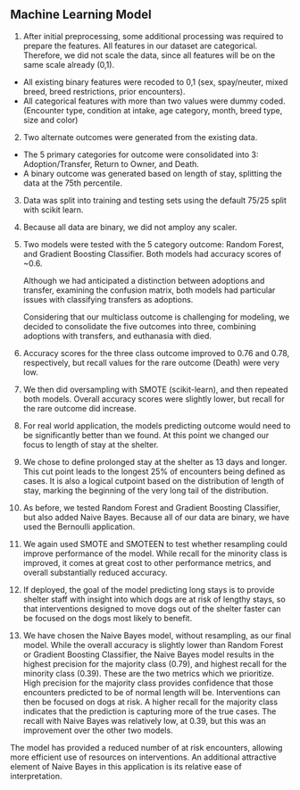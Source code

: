 ## Machine Learning Model
1. After initial preprocessing, some additional processing was required to prepare the features. All features in our dataset are categorical. Therefore, we did not scale the data, since all features will be on the same scale already (0,1).
- All existing binary features were recoded to 0,1 (sex, spay/neuter, mixed breed, breed restrictions, prior encounters).
- All categorical features with more than two values were dummy coded. (Encounter type, condition at intake, age category, month, breed type, size and color)

2. Two alternate outcomes were generated from the existing data. 
- The 5 primary categories for outcome were consolidated into 3: Adoption/Transfer, Return to Owner, and Death.
- A binary outcome was generated based on length of stay, splitting the data at the 75th percentile. 

3. Data was split into training and testing sets using the default 75/25 split with scikit learn.

4. Because all data are binary, we did not amploy any scaler. 

5. Two models were tested with the 5 category outcome: Random Forest, and Gradient Boosting Classifier.
Both models had accuracy scores of ~0.6. 

      Although we had anticipated a distinction between adoptions and transfer, examining the confusion matrix, both models had particular issues with classifying transfers as adoptions. 

      Considering that our multiclass outcome is challenging for modeling, we decided to consolidate the five outcomes into three, combining adoptions with transfers, and euthanasia with died. 

6. Accuracy scores for the three class outcome improved to 0.76 and 0.78, respectively, but recall values for the rare outcome (Death) were very low. 

7. We then did oversampling with SMOTE (scikit-learn), and then repeated both models. Overall accuracy scores were slightly lower, but recall for the rare outcome did increase. 

8. For real world application, the models predicting outcome would need to be significantly better than we found. At this point we changed our focus to length of stay at the shelter. 

9. We chose to define prolonged stay at the shelter as 13 days and longer. This cut point leads to the longest 25% of encounters being defined as cases. It is also a logical cutpoint based on the distribution of length of stay, marking the beginning of the very long tail of the distribution. 

10. As before, we tested Random Forest and Gradient Boosting Classifier, but also added Naive Bayes. Because all of our data are binary, we have used the Bernoulli application.

11. We again used SMOTE and SMOTEEN to test whether resampling could improve performance of the model. While recall for the minority class is improved, it comes at great cost to other performance metrics, and overall substantially reduced accuracy.

12. If deployed, the goal of the model predicting long stays is to provide shelter staff with insight into which dogs are at risk of lengthy stays, so that interventions designed to move dogs out of the shelter faster can be focused on the dogs most likely to benefit.

13. We have chosen the Naive Bayes model, without resampling, as our final model. While the overall accuracy is slightly lower than Random Forest or Gradient Boosting Classifier, the Naive Bayes model results in the highest precision for the majority class (0.79), and highest recall for the minority class (0.39). These are the two metrics which we prioritize.
High precision for the majority class provides confidence that those encounters predicted to be of normal length will be. Interventions can then be focused on dogs at risk. 
A higher recall for the majority class indicates that the prediction is capturing more of the true cases. The recall with Naive Bayes was relatively low, at 0.39, but this was an improvement over the other two models.

The model has provided a reduced number of at risk encounters, allowing more efficient use of resources on interventions.
An additional attractive element of Naive Bayes in this application is its relative ease of interpretation.
      

